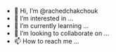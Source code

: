 - 👋 Hi, I’m @rachedchakchouk
- 👀 I’m interested in ...
- 🌱 I’m currently learning ...
- 💞️ I’m looking to collaborate on ...
- 📫 How to reach me ...

<!---
rachedchakchouk/rachedchakchouk is a ✨ special ✨ repository because its `README.md` (this file) appears on your GitHub profile.
You can click the Preview link to take a look at your changes.
--->
